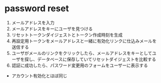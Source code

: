 # password reset
1. メールアドレスを入力
2. メールアドレスをキーにユーザを見つける
3. リセットトークンダイジェストとトークン作成時刻を生成
4. 再設定用トークンをメールアドレスと一緒に有効化リンクに仕込みメールを送信する
5. ユーザがメールのリンクをクリックしたら、メールアドレスをキーとしてユーザを探し、データベースに保存していてリセットダイジェストを比較する
6. 認証に成功したら、パスワード変更用のフォームをユーザーに表示する



- アカウント有効化とほぼ同じ
